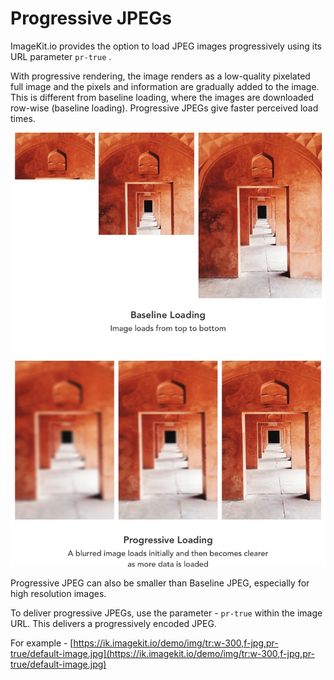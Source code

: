 # Progressive JPEGs

ImageKit.io provides the option to load JPEG images progressively using its URL parameter `pr-true` .

With progressive rendering, the image renders as a low-quality pixelated full image and the pixels and information are gradually added to the image. This is different from baseline loading, where the images are downloaded row-wise (baseline loading). Progressive JPEGs give faster perceived load times.

![Progressive image loading example](../.gitbook/assets/progressive-jpeg.jpg)

Progressive JPEG can also be smaller than Baseline JPEG, especially for high resolution images.

To deliver progressive JPEGs, use the parameter - `pr-true` within the image URL. This delivers a progressively encoded JPEG.

For example - [https://ik.imagekit.io/demo/img/tr:w-300,f-jpg,pr-true/default-image.jpg](https://ik.imagekit.io/demo/img/tr:w-300,f-jpg,pr-true/default-image.jpg)
